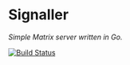 Signaller
=========

*Simple Matrix server written in Go.*

[![Build Status](https://travis-ci.com/nxshock/signaller.svg?branch=master)](https://travis-ci.com/nxshock/signaller)
